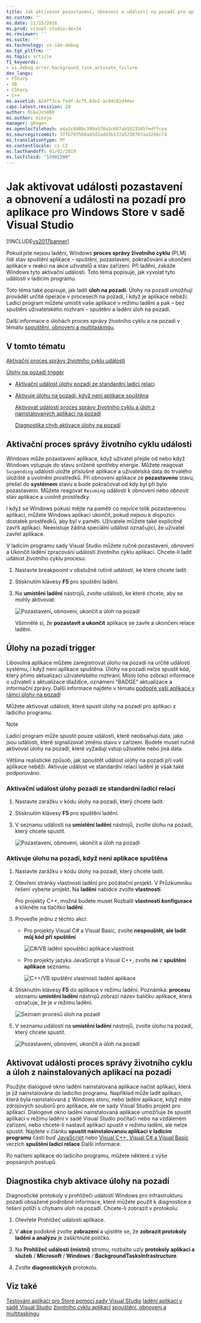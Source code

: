 ```yaml
---
title: Jak aktivovat pozastavení, obnovení a událostí na pozadí pro aplikace Windows Store
ms.custom: ''
ms.date: 11/15/2016
ms.prod: visual-studio-dev14
ms.reviewer: ''
ms.suite: ''
ms.technology: vs-ide-debug
ms.tgt_pltfrm: ''
ms.topic: article
f1_keywords:
- vs.debug.error.background_task_activate_failure
dev_langs:
- FSharp
- VB
- CSharp
- C++
ms.assetid: 824ff3ca-fedf-4cf5-b3e2-ac8dc82d40ac
caps.latest.revision: 20
author: MikeJo5000
ms.author: mikejo
manager: ghogen
ms.openlocfilehash: e4a2c090bc399a578a1c607ab5923345fedffcea
ms.sourcegitcommit: 37fb7075b0a65d2add3b137a5230767aa3266c74
ms.translationtype: MT
ms.contentlocale: cs-CZ
ms.lasthandoff: 01/02/2019
ms.locfileid: "53901590"
---
```

# <a name="how-to-trigger-suspend-resume-and-background-events-for-windows-store-apps-in-visual-studio"></a>Jak aktivovat události pozastavení a obnovení a události na pozadí pro aplikace pro Windows Store v sadě Visual Studio
[!INCLUDE[vs2017banner](../includes/vs2017banner.md)]

Pokud jste nejsou ladění, Windows **proces správy životního cyklu** (PLM) řídí stav spuštění aplikace – spuštění, pozastavení, pokračování a ukončení aplikace v reakci na akce uživatelů a stav zařízení. Při ladění, zakáže Windows tyto aktivační události. Toto téma popisuje, jak vyvolat tyto události v ladicím programu.

 Toto téma také popisuje, jak ladit **úloh na pozadí**. Úlohy na pozadí umožňují provádět určité operace v procesech na pozadí, i když je aplikace neběží. Ladicí program můžete umístit vaše aplikace v režimu ladění a pak – bez spuštění uživatelského rozhraní – spuštění a ladění úloh na pozadí.

 Další informace o úlohách proces správy životního cyklu a na pozadí v tématu [spouštění, obnovení a multitaskingu](http://msdn.microsoft.com/en-us/04307b1b-05af-46a6-b639-3f35e297f71b).

##  <a name="BKMK_In_this_topic"></a> V tomto tématu
 [Aktivační proces správy životního cyklu události](#BKMK_Trigger_Process_Lifecycle_Management_events)

 [Úlohy na pozadí trigger](#BKMK_Trigger_background_tasks)

- [Aktivační událost úlohy pozadí ze standardní ladicí relaci](#BKMK_Trigger_a_background_task_event_from_a_standard_debug_session)

- [Aktivuje úlohu na pozadí, když není aplikace spuštěna](#BKMK_Trigger_a_background_task_when_the_app_is_not_running)

  [Aktivovat události proces správy životního cyklu a úloh z nainstalovaných aplikací na pozadí](#BKMK_Trigger_Process_Lifetime_Management_events_and_background_tasks_from_an_installed_app)

  [Diagnostika chyb aktivace úlohy na pozadí](#BKMK_Diagnosing_background_task_activation_errors)

##  <a name="BKMK_Trigger_Process_Lifecycle_Management_events"></a> Aktivační proces správy životního cyklu události
 Windows může pozastavení aplikace, když uživatel přejde od nebo když Windows vstupuje do stavu snížené spotřeby energie. Můžete reagovat `Suspending` události uložte příslušné aplikace a uživatelská data do trvalého úložiště a uvolnění prostředků. Při obnovení aplikace ze **pozastaveno** stavu, přešel do **systémem** stavu a bude pokračovat od kdy byl při bylo pozastaveno. Můžete reagovat `Resuming` událostí k obnovení nebo obnovit stav aplikace a uvolnit prostředky.

 I když se Windows pokusí mějte na paměti co nejvíce tolik pozastavenou aplikaci, můžete Windows aplikaci ukončit, pokud nejsou k dispozici dostatek prostředků, aby byl v paměti. Uživatele můžete také explicitně zavřít aplikaci. Neexistuje žádná speciální událost označující, že uživatel zavřel aplikace.

 V ladicím programu sady Visual Studio můžete ručně pozastavení, obnovení a Ukončit ladění zpracování událostí životního cyklu aplikací. Chcete-li ladit událost životního cyklu procesu:

1.  Nastavte breakpooint v obslužné rutině události, ke které chcete ladit.

2.  Stisknutím klávesy **F5** pro spuštění ladění.

3.  Na **umístění ladění** nástrojů, zvolte události, ke které chcete, aby se mohly aktivovat:

     ![Pozastavení, obnovení, ukončit a úloh na pozadí](../debugger/media/dbg-suspendresumebackground.png "DBG_SuspendResumeBackground")

     Všimněte si, že **pozastavit a ukončit** aplikace se zavře a ukončení relace ladění.

##  <a name="BKMK_Trigger_background_tasks"></a> Úlohy na pozadí trigger
 Libovolná aplikace můžete zaregistrovat úlohu na pozadí na určité události systému, i když není aplikace spuštěna. Úlohy na pozadí nelze spustit kód, který přímo aktualizací uživatelského rozhraní; Místo toho zobrazí informace o uživateli s aktualizace dlaždice, oznámení "BADGE" aktualizace a informační zprávy. Další informace najdete v tématu [podpoře vaší aplikace v rámci úlohy na pozadí](http://msdn.microsoft.com/en-us/4c7bb148-eb1f-4640-865e-41f627a46e8e)

 Můžete aktivovat události, které spustí úlohy na pozadí pro aplikaci z ladicího programu.

> [!NOTE]
>  Ladicí program může spustit pouze události, které neobsahují data, jako jsou události, které signalizovat změnu stavu v zařízení. Budete muset ručně aktivovat úlohy na pozadí, které vyžadují vstup uživatele nebo jiná data.

 Většina realistické způsob, jak spouštět událost úlohy na pozadí při vaší aplikace neběží. Aktivuje událost ve standardní relaci ladění je však také podporováno.

###  <a name="BKMK_Trigger_a_background_task_event_from_a_standard_debug_session"></a> Aktivační událost úlohy pozadí ze standardní ladicí relaci

1.  Nastavte zarážku v kódu úlohy na pozadí, který chcete ladit.

2.  Stisknutím klávesy **F5** pro spuštění ladění.

3.  V seznamu událostí na **umístění ladění** nástrojů, zvolte úlohu na pozadí, který chcete spustit.

     ![Pozastavení, obnovení, ukončit a úloh na pozadí](../debugger/media/dbg-suspendresumebackground.png "DBG_SuspendResumeBackground")

###  <a name="BKMK_Trigger_a_background_task_when_the_app_is_not_running"></a> Aktivuje úlohu na pozadí, když není aplikace spuštěna

1.  Nastavte zarážku v kódu úlohy na pozadí, který chcete ladit.

2.  Otevření stránky vlastnosti ladění pro počáteční projekt. V Průzkumníku řešení vyberte projekt. Na **ladění** nabídce zvolte **vlastnosti**.

     Pro projekty C++, možná budete muset Rozbalit **vlastnosti konfigurace** a klikněte na tlačítko **ladění**.

3.  Proveďte jednu z těchto akcí:

    -   Pro projekty Visual C# a Visual Basic, zvolte **nespouštět, ale ladit můj kód při spuštění**

         ![C&#35;&#47;VB ladění spouštěcí aplikace vlastnost](../debugger/media/dbg-csvb-dontlaunchapp.png "DBG_CsVb_DontLaunchApp")

    -   Pro projekty jazyka JavaScript a Visual C++, zvolte **ne** z **spuštění aplikace** seznamu.

         ![C&#43;&#43;&#47;VB spuštění vlastnosti ladění aplikace](../debugger/media/dbg-cppjs-dontlaunchapp.png "DBG_CppJs_DontLaunchApp")

4.  Stisknutím klávesy **F5** do aplikace v režimu ladění. Poznámka: **procesu** seznamu **umístění ladění** nástrojů zobrazí název balíčku aplikace, která označuje, že je v režimu ladění.

     ![Seznam procesů úloh na pozadí](../debugger/media/dbg-backgroundtask-processlist.png "DBG_BackgroundTask_ProcessList")

5.  V seznamu událostí na **umístění ladění** nástrojů, zvolte úlohu na pozadí, který chcete spustit.

     ![Pozastavení, obnovení, ukončit a úloh na pozadí](../debugger/media/dbg-suspendresumebackground.png "DBG_SuspendResumeBackground")

##  <a name="BKMK_Trigger_Process_Lifetime_Management_events_and_background_tasks_from_an_installed_app"></a> Aktivovat události proces správy životního cyklu a úloh z nainstalovaných aplikací na pozadí
 Použijte dialogové okno ladění nainstalovaná aplikace načíst aplikaci, která je již nainstalována do ladicího programu. Například může ladit aplikaci, která byla nainstalovaná z Windows storu, nebo ladění aplikace, když máte zdrojových souborů pro aplikace, ale ne sady Visual Studio projekt pro aplikaci. Dialogové okno ladění nainstalovaná aplikace umožňuje že spustit aplikaci v režimu ladění v sadě Visual Studio počítači nebo na vzdáleném zařízení, nebo chcete-li nastavit aplikaci spustit v režimu ladění, ale nelze spustit. Najdete v článku **spustit nainstalovanou aplikaci v ladicím programu** části buď [JavaScript](../debugger/start-a-debugging-session-for-store-apps-in-visual-studio-javascript.md#BKMK_Start_an_installed_app_in_the_debugger) nebo [Visual C++, Visual C# a Visual Basic](../debugger/start-a-debugging-session-for-a-store-app-in-visual-studio-vb-csharp-cpp-and-xaml.md#BKMK_Start_an_installed_app_in_the_debugger) verzích **spuštění ladicí relace** Další informace.

 Po načtení aplikace do ladicího programu, můžete některé z výše popsaných postupů.

##  <a name="BKMK_Diagnosing_background_task_activation_errors"></a> Diagnostika chyb aktivace úlohy na pozadí
 Diagnostické protokoly v prohlížeči událostí Windows pro infrastrukturu pozadí obsažené podrobné informace, které můžete použít k diagnostice a řešení potíží s chybami úloh na pozadí. Chcete-li zobrazit v protokolu:

1.  Otevřete Prohlížeč událostí aplikace.

2.  V **akce** podokně zvolte **zobrazení** a ujistěte se, že **zobrazit protokoly ladění a analýzu** je zaškrtnuté políčko.

3.  Na **Prohlížeč událostí (místní)** stromu, rozbalte uzly **protokoly aplikací a služeb** / **Microsoft** / **Windows**   /  **BackgroundTasksInfrastructure**.

4.  Zvolte **diagnostických** protokolu.

## <a name="see-also"></a>Viz také
 [Testování aplikací pro Store pomocí sady Visual Studio](../test/testing-store-apps-with-visual-studio.md) [ladění aplikací v sadě Visual Studio](../debugger/debug-store-apps-in-visual-studio.md) [životního cyklu aplikací](http://msdn.microsoft.com/en-us/53cdc987-c547-49d1-a5a4-fd3f96b2259d) [spouštění, obnovení a multitaskingu](http://msdn.microsoft.com/en-us/04307b1b-05af-46a6-b639-3f35e297f71b)
